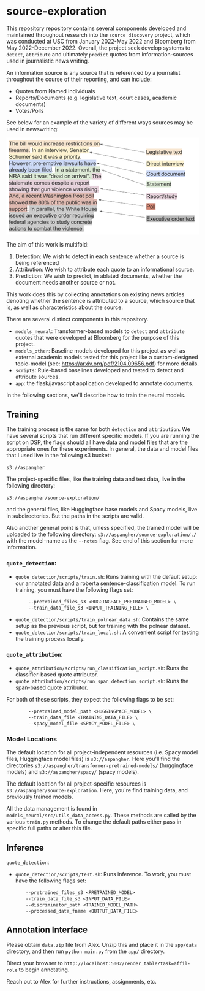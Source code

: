 # source-exploration

This repository repository contains several components developed and maintained throughout research 
into the `source discovery` project, which was conducted at USC from January 2022-May 2022 and Bloomberg 
from May 2022-December 2022. Overall, the project seek develop systems to `detect`, `attribute` and 
ultimately `predict` quotes from information-sources used in journalistic news writing.

An information source is any source that is referenced by a journalist throughout the course of their reporting, and 
can include:
* Quotes from Named individuals
* Reports/Documents (e.g. legislative text, court cases, academic documents)
* Votes/Polls

See below for an example of the variety of different ways sources may be used in newswriting:

![](resources/images/source-types.png)

The aim of this work is multifold:

1. Detection: We wish to detect in each sentence whether a source is being referenced
2. Attribution: We wish to attribute each quote to an informational source.
3. Prediction: We wish to predict, in ablated documents, whether the document needs another source or not. 

This work does this by collecting annotations on existing news articles denoting whether the sentence is attributed
to a source, which source that is, as well as characteristics about the source. 

There are several distinct components in this repository. 

* `models_neural`: Transformer-based models to `detect` and `attribute` quotes that were developed at Bloomberg 
for the purpose of this project.
* `models_other`: Baseline models developed for this project as well as external academic models tested for this project
like a custom-designed topic-model (see: https://arxiv.org/pdf/2104.09656.pdf) for more details.
* `scripts`: Rule-based baselines developed and tested to detect and attribute sources.
* `app`: the flask/javascript application developed to annotate documents.  

In the following sections, we'll describe how to train the neural models.

## Training
 
 The training process is the same for both `detection` and `attribution`. We have several scripts that run 
 different specific models. If you are running the script on DSP, the flags should all have data and model files
 that are the appropriate ones for these experiments. In general, the data and model files that I used live in the 
 following s3 bucket:
 
 `s3://aspangher`
 
 The project-specific files, like the training data and test data, live in the following directory:
 
 `s3://aspangher/source-exploration/`
 
 and the general files, like Huggingface base models and Spacy models, live in subdirectories. But 
 the paths in the scripts are valid. 
 
 Also another general point is that, unless specified, the trained model will be uploaded to the 
 following directory: `s3://aspangher/source-exploration/./` with the model-name as the `--notes` flag. See end of this
 section for more information.  
 
###  `quote_detection`: 
 
 * `quote_detection/scripts/train.sh`: Runs training with the default setup: our annotated data and a roberta sentence-classification model.
To run training, you must have the following flags set:

```
        --pretrained_files_s3 <HUGGINGFACE_PRETRAINED_MODEL> \
        --train_data_file_s3 <INPUT_TRAINING_FILE> \
``` 
 
 * `quote_detection/scripts/train_polnear_data.sh`: Contains the same setup as the previous script, but for training with 
 the polnear dataset. 
 * `quote_detection/scripts/train_local.sh`: A convenient script for testing the training process locally.
 
### `quote_attribution`:
 
 * `quote_attribution/scripts/run_classification_script.sh`: Runs the classifier-based quote attributor.
 * `quote_attribution/scripts/run_span_detection_script.sh`: Runs the span-based quote attributor. 

For both of these scripts, they expect the following flags to be set:

```
        --pretrained_model_path <HUGGINGPACE_MODEL> \
        --train_data_file <TRAINING_DATA_FILE> \
        --spacy_model_file <SPACY_MODEL_FILE> \
```
 
### Model Locations 
 
 The default location for all project-independent resources (i.e. Spacy model files, Huggingface model files) is `s3://aspangher`. 
 Here you'll find the directories `s3://aspangher/transformer-pretrained-models/` (huggingface models) and 
 `s3://aspangher/spacy/` (spacy models).
 
 The default location for all project-specific resources is `s3://aspangher/source-exploration`. Here, you're find 
 training data, and previously trained models.
 
 All the data management is found in `models_neural/src/utils_data_access.py`. These methods are called by the various
 `train.py` methods. To change the default paths either pass in specific full paths or alter this file.
 
## Inference

`quote_detection`: 
 
 * `quote_detection/scripts/test.sh`: Runs inference. To work, you must have the following flags set:
 ```
        --pretrained_files_s3 <PRETRAINED_MODEL>
        --train_data_file_s3 <INPUT_DATA_FILE>
        --discriminator_path <TRAINED_MODEL_PATH>
        --processed_data_fname <OUTPUT_DATA_FILE> 
```

## Annotation Interface

Please obtain `data.zip` file from Alex. Unzip this and place it in the `app/data` directory, and then run `python main.py` 
from the `app/` directory. 

Direct your browser to `http://localhost:5002/render_table?task=affil-role` to begin annotating. 

Reach out to Alex for further instructions, assignments, etc.